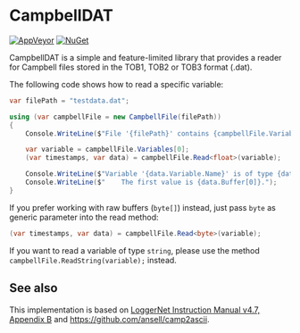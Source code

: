 # CampbellDAT

[![AppVeyor](https://ci.appveyor.com/api/projects/status/github/apollo3zehn/campbelldat?svg=true)](https://ci.appveyor.com/project/Apollo3zehn/campbelldat) [![NuGet](https://img.shields.io/nuget/vpre/CampbellDAT.svg?label=Nuget)](https://www.nuget.org/packages/CampbellDAT)

CampbellDAT is a simple and feature-limited library that provides a reader for Campbell files stored in the TOB1, TOB2 or TOB3 format (.dat).

The following code shows how to read a specific variable:

```cs
var filePath = "testdata.dat";

using (var campbellFile = new CampbellFile(filePath))
{
    Console.WriteLine($"File '{filePath}' contains {campbellFile.Variables.Count} variables.");

    var variable = campbellFile.Variables[0];
    (var timestamps, var data) = campbellFile.Read<float>(variable);

    Console.WriteLine($"Variable '{data.Variable.Name}' is of type {data.Variable.DataType}.");
    Console.WriteLine($"    The first value is {data.Buffer[0]}.");
}
```

If you prefer working with raw buffers (`byte[]`) instead, just pass `byte` as generic parameter into the read method:

```cs
(var timestamps, var data) = campbellFile.Read<byte>(variable);
```

If you want to read a variable of type `string`, please use the method `campbellFile.ReadString(variable);` instead.

## See also

This implementation is based on [LoggerNet Instruction Manual v4.7, Appendix B](https://s.campbellsci.com/documents/us/manuals/loggernet.pdf) and https://github.com/ansell/camp2ascii.
